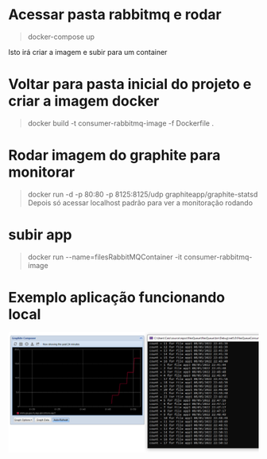 # Acessar pasta rabbitmq e rodar
> docker-compose up

Isto irá criar a imagem e subir para um container

# Voltar para pasta inicial do projeto e criar a imagem docker
> docker build -t consumer-rabbitmq-image -f Dockerfile .

# Rodar imagem do graphite para monitorar
> docker run -d  -p 80:80   -p 8125:8125/udp   graphiteapp/graphite-statsd
Depois só acessar localhost padrão para ver a monitoração rodando

# subir app
> docker run --name=filesRabbitMQContainer  -it  consumer-rabbitmq-image

# Exemplo aplicação funcionando local
![](images/metrics.PNG)
